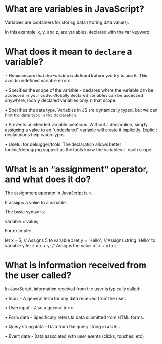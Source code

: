# What are variables in JavaScript?

Variables are containers for storing data (storing data values).

In this example, x, y, and z, are variables, declared with the var keyword:

# What does it mean to `declare` a variable?


• Helps ensure that the variable is defined before you try to use it. This avoids undefined variable errors.

• Specifies the scope of the variable - declares where the variable can be accessed in your code. Globally declared variables can be accessed anywhere, locally declared variables only in that scope.

• Specifies the data type. Variables in JS are dynamically typed, but we can hint the data type in the declaration.

• Prevents unintended variable creations. Without a declaration, simply assigning a value to an "undeclared" variable will create it implicitly. Explicit declarations help catch typos.

• Useful for debugger/tools. The declaration allows better tooling/debugging support as the tools know the variables in each scope.

# What is an “assignment” operator, and what does it do?

The assignment operator in JavaScript is =.

It assigns a value to a variable.

The basic syntax is:

variable = value;

For example:

let x = 5; // Assigns 5 to variable x
let y = 'Hello'; // Assigns string 'Hello' to variable y
let z = x + y; // Assigns the value of x + y to z

# What is information received from the user called?

In JavaScript, information received from the user is typically called:

• Input - A general term for any data received from the user.

• User input - Also a general term.

• Form data - Specifically refers to data submitted from HTML forms.

• Query string data - Data from the query string in a URL.

• Event data - Data associated with user events (clicks, touches, etc).